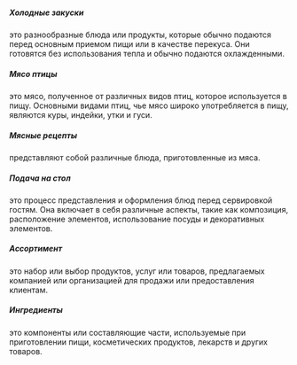 ##### Холодные закуски 
это разнообразные блюда или продукты, которые обычно подаются перед основным приемом пищи или в качестве перекуса. Они готовятся без использования тепла и обычно подаются охлажденными. 
##### Мясо птицы 
это мясо, полученное от различных видов птиц, которое используется в пищу. Основными видами птиц, чье мясо широко употребляется в пищу, являются куры, индейки, утки и гуси. 
##### Мясные рецепты 
представляют собой различные блюда, приготовленные из мяса.
##### Подача на стол 
это процесс представления и оформления блюд перед сервировкой гостям. Она включает в себя различные аспекты, такие как композиция, расположение элементов, использование посуды и декоративных элементов.
##### Ассортимент 
это набор или выбор продуктов, услуг или товаров, предлагаемых компанией или организацией для продажи или предоставления клиентам.
##### Ингредиенты 
это компоненты или составляющие части, используемые при приготовлении пищи, косметических продуктов, лекарств и других товаров.
